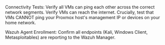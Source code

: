 Connectivity Tests:
Verify all VMs can ping each other across the correct network segments. 
Verify VMs can reach the internet. 
Crucially, test that VMs CANNOT ping your Proxmox host's management IP or devices on your home network.

Wazuh Agent Enrollment: 
Confirm all endpoints (Kali, Windows Client, Metasploitables) are reporting to the Wazuh Manager.